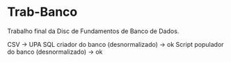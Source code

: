 # Trab-Banco

Trabalho final da Disc de Fundamentos de Banco de Dados.

CSV -> UPA
SQL criador do banco (desnormalizado) -> ok
Script populador do banco (desnormalizado) -> ok
